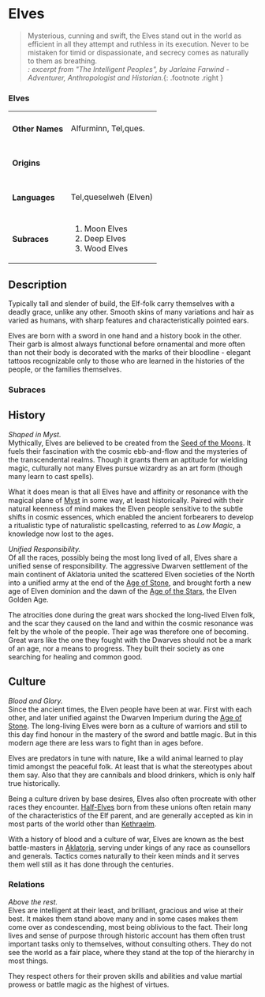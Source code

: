 # Elves

> Mysterious, cunning and swift, the Elves stand out in the world as efficient in all they attempt and ruthless in its execution.  Never to be mistaken for timid or dispassionate, and secrecy comes as naturally to them as breathing.</br>
> _: excerpt from "The Intelligent Peoples", by Jarlaine Farwind - Adventurer, Anthropologist and Historian._{: .footnote .right }

<div class="sidebar-block">
    <h3>Elves</h3>
    <table>
        <tbody>
            <tr>
            <td><h4>Other Names</h4></td>
            <td>Alfurminn, Tel,ques.</td>
            </tr>
            <tr>
            <td><h4>Origins</h4></td>
            <td></td>
            </tr>
            <tr>
            <td><h4>Languages</h4></td>
            <td>Tel,queselweh (Elven)</td>
            </tr>
            <tr>
            <td><h4>Subraces</h4></td>
            <td>
                <ol>
                    <li>Moon Elves</li>
                    <li>Deep Elves</li>
                    <li>Wood Elves</li>
                </ol>
            </td>
            </tr>
        </tbody>
    </table>
</div>

## Description 
Typically tall and slender of build, the Elf-folk carry themselves with a deadly grace, unlike any other. Smooth skins of many variations and hair as varied as humans, with sharp features and characteristically pointed ears.

Elves are born with a sword in one hand and a history book in the other. Their garb is almost always functional before ornamental and more often than not their body is decorated with the marks of their bloodline - elegant tattoos recognizable only to those who are learned in the histories of the people, or the families themselves.

### Subraces

## History
_Shaped in Myst._  
Mythically, Elves are believed to be created from the [Seed of the Moons](../../history/myths/seeds_of_life.md#the-seed-of-the-moons). It fuels their fascination with the cosmic ebb-and-flow and the mysteries of the transcendental realms. Though it grants them an aptitude for wielding magic, culturally not many Elves pursue wizardry as an art form (though many learn to cast spells).

What it does mean is that all Elves have and affinity or resonance with the magical plane of [Myst](../../cosmology/planes/myst.md) in some way, at least historically. Paired with their natural keenness of mind makes the Elven people sensitive to the subtle shifts in cosmic essences, which enabled the ancient forbearers to develop a ritualistic type of naturalistic spellcasting, referred to as _Low Magic_, a knowledge now lost to the ages.

_Unified Responsibility._  
Of all the races, possibly being the most long lived of all, Elves share a unified sense of responsibility. The aggressive Dwarven settlement of the main continent of Aklatoria united the scattered Elven societies of the North into a unified army at the end of the [Age of Stone](../../history/ages/age_of_stone.md), and brought forth a new age of Elven dominion and the dawn of the [Age of the Stars](../../history/ages/age_of_the_stars), the Elven Golden Age.

The atrocities done during the great wars shocked the long-lived Elven folk, and the scar they caused on the land and within the cosmic resonance was felt by the whole of the people. Their age was therefore one of becoming. Great wars like the one they fought with the Dwarves should not be a mark of an age, nor a means to progress. They built their society as one searching for healing and common good.

## Culture
_Blood and Glory._  
Since the ancient times, the Elven people have been at war. First with each other, and later unified against the Dwarven Imperium during the [Age of Stone](../../history/ages/age_of_stone.md). The long-living Elves were born as a culture of warriors and still to this day find honour in the mastery of the sword and battle magic. But in this modern age there are less wars to fight than in ages before.

Elves are predators in tune with nature, like a wild animal learned to play timid amongst the peaceful folk. At least that is what the stereotypes about them say. Also that they are cannibals and blood drinkers, which is only half true historically.

Being a culture driven by base desires, Elves also often procreate with other races they encounter. [Half-Elves](./half_elves.md) born from these unions often retain many of the characteristics of the Elf parent, and are generally accepted as kin in most parts of the world other than [Kethraelm](../../geography/realms/kethraelm.md).

With a history of blood and a culture of war, Elves are known as the best battle-masters in [Aklatoria](../../geography/aklatoria.md), serving under kings of any race as counsellors and generals. Tactics comes naturally to their keen minds and it serves them well still as it has done through the centuries.

### Relations
_Above the rest._  
Elves are intelligent at their least, and brilliant, gracious and wise at their best. It makes them stand above many and in some cases makes them come over as condescending, most being oblivious to the fact. Their long lives and sense of purpose through historic account has them often trust important tasks only to themselves, without consulting others. They do not see the world as a fair place, where they stand at the top of the hierarchy in most things.

They respect others for their proven skills and abilities and value martial prowess or battle magic as the highest of virtues.